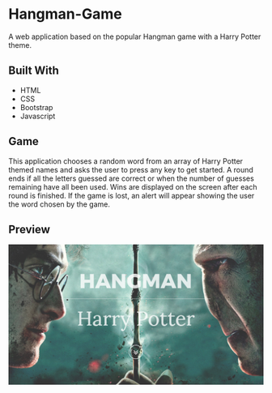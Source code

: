 # Hangman-Game

A web application based on the popular Hangman game with a Harry Potter theme.

## Built With
- HTML
- CSS
- Bootstrap
- Javascript

## Game
This application chooses a random word from an array of Harry Potter themed names and asks the user to press any key to get started.
A round ends if all the letters guessed are correct or when the number of guesses remaining have all been used. Wins are displayed on
the screen after each round is finished. If the game is lost, an alert will appear showing the user the word chosen by the game.

## Preview

![Harry Potter](img/demo.png)

